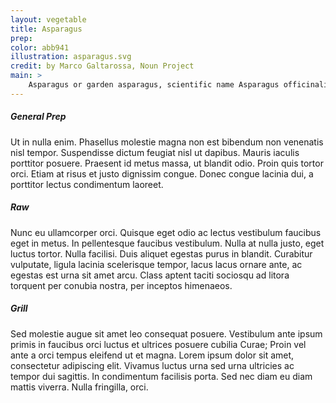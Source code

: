 ```yaml
---
layout: vegetable
title: Asparagus
prep:
color: abb941
illustration: asparagus.svg
credit: by Marco Galtarossa, Noun Project
main: >
    Asparagus or garden asparagus, scientific name Asparagus officinalis, is a spring vegetable, a flowering perennial plant species in the genus Asparagus. It was once classified in the lily family, like its Allium cousins, onions and garlic, but the Liliaceae have been split and the onion-like plants are now in the family Amaryllidaceae and asparagus in the Asparagaceae. Asparagus officinalis is native to most of Europe, northern Africa and western Asia, and is widely cultivated as a vegetable crop.
---
```


##### General Prep

Ut in nulla enim. Phasellus molestie magna non est bibendum non venenatis nisl tempor. Suspendisse dictum feugiat nisl ut dapibus. Mauris iaculis porttitor posuere. Praesent id metus massa, ut blandit odio. Proin quis tortor orci. Etiam at risus et justo dignissim congue. Donec congue lacinia dui, a porttitor lectus condimentum laoreet. 

##### Raw
Nunc eu ullamcorper orci. Quisque eget odio ac lectus vestibulum faucibus eget in metus. In pellentesque faucibus vestibulum. Nulla at nulla justo, eget luctus tortor. Nulla facilisi. Duis aliquet egestas purus in blandit. Curabitur vulputate, ligula lacinia scelerisque tempor, lacus lacus ornare ante, ac egestas est urna sit amet arcu. Class aptent taciti sociosqu ad litora torquent per conubia nostra, per inceptos himenaeos. 

##### Grill
Sed molestie augue sit amet leo consequat posuere. Vestibulum ante ipsum primis in faucibus orci luctus et ultrices posuere cubilia Curae; Proin vel ante a orci tempus eleifend ut et magna. Lorem ipsum dolor sit amet, consectetur adipiscing elit. Vivamus luctus urna sed urna ultricies ac tempor dui sagittis. In condimentum facilisis porta. Sed nec diam eu diam mattis viverra. Nulla fringilla, orci.

